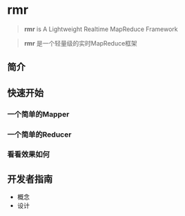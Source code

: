 rmr
===

> **rmr** is A Lightweight Realtime MapReduce Framework

> **rmr** 是一个轻量级的实时MapReduce框架

## 简介 ##

## 快速开始 ##

### 一个简单的Mapper ###

### 一个简单的Reducer ###

### 看看效果如何 ###


## 开发者指南 ##
- 概念
- 设计
